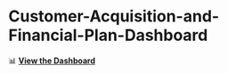 # Customer-Acquisition-and-Financial-Plan-Dashboard

📊 **[View the Dashboard](https://docs.google.com/spreadsheets/d/1muL-uSFimv_QHhzGZx2GeXGjxylmr0fJlyTri9OUaIA/edit?gid=1156624324#gid=1156624324)**


